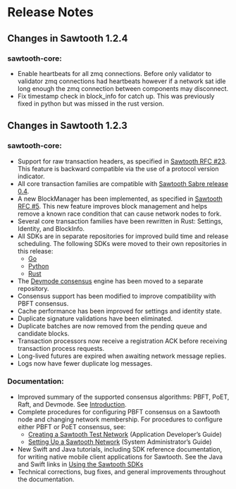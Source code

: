 # Release Notes

## Changes in Sawtooth 1.2.4

### sawtooth-core:
- Enable heartbeats for all zmq connections. Before only validator to validator
  zmq connections had heartbeats however if a network sat idle long enough the
  zmq connection between components may disconnect.
- Fix timestamp check in block_info for catch up. This was previously fixed in
  python but was missed in the rust version.

## Changes in Sawtooth 1.2.3

### sawtooth-core:
- Support for raw transaction headers, as specified in [Sawtooth RFC #23](https://github.com/hyperledger/sawtooth-rfcs/blob/master/text/0023-raw-txn-header.md).
  This feature is backward compatible via the use of a protocol version indicator.
- All core transaction families are compatible with [Sawtooth Sabre release 0.4](https://sawtooth.hyperledger.org/docs/sabre/releases/0.4.0/).
- A new BlockManager has been implemented, as specified in [Sawtooth RFC #5](https://github.com/hyperledger/sawtooth-rfcs/pull/5).
  This new feature improves block management and helps remove a known race
  condition that can cause network nodes to fork.
- Several core transaction families have been rewritten in Rust: Settings,
  Identity, and BlockInfo.
- All SDKs are in separate repositories for improved build time and release
  scheduling. The following SDKs were moved to their own repositories in this
  release:
  - [Go](https://github.com/hyperledger/sawtooth-sdk-go)
  - [Python](https://github.com/hyperledger/sawtooth-sdk-python)
  - [Rust](https://github.com/hyperledger/sawtooth-sdk-rust)
- The [Devmode consensus](https://github.com/hyperledger/sawtooth-devmode)
  engine has been moved to a separate repository.
- Consensus support has been modified to improve compatibility with PBFT
  consensus.
- Cache performance has been improved for settings and identity state.
- Duplicate signature validations have been eliminated.
- Duplicate batches are now removed from the pending queue and candidate blocks.
- Transaction processors now receive a registration ACK before receiving
  transaction process requests.
- Long-lived futures are expired when awaiting network message replies.
- Logs now have fewer duplicate log messages.

### Documentation:
- Improved summary of the supported consensus algorithms: PBFT, PoET, Raft, and
  Devmode. See [Introduction](https://sawtooth.hyperledger.org/docs/core/releases/1.2.3/introduction.html).
- Complete procedures for configuring PBFT consensus on a Sawtooth node and
  changing network membership. For procedures to configure either PBFT or PoET
  consensus, see:
  - [Creating a Sawtooth Test Network](https://sawtooth.hyperledger.org/docs/core/releases/1.2.3/app_developers_guide/creating_sawtooth_network.html) (Application Developer’s Guide)
  - [Setting Up a Sawtooth Network](https://sawtooth.hyperledger.org/docs/core/releases/1.2.3/sysadmin_guide/setting_up_sawtooth_network.html) (System Administrator’s Guide)
- New Swift and Java tutorials, including SDK reference documentation, for
  writing native mobile client applications for Sawtooth. See the Java and Swift
  links in [Using the Sawtooth SDKs](https://sawtooth.hyperledger.org/docs/core/releases/1.2.3/app_developers_guide/using_the_sdks.html)
- Technical corrections, bug fixes, and general improvements throughout the
  documentation.
